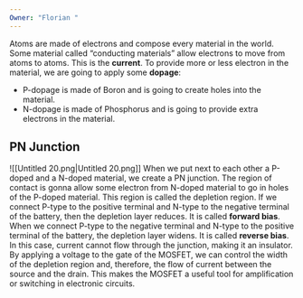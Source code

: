 ```yaml
---
Owner: "Florian "
---
```

  
Atoms are made of electrons and compose every material in the world. Some material called “conducting materials” allow electrons to move from atoms to atoms. This is the **current**.
To provide more or less electron in the material, we are going to apply some **dopage**:
- P-dopage is made of Boron and is going to create holes into the material.
- N-dopage is made of Phosphorus and is going to provide extra electrons in the material.
## PN Junction
![[Untitled 20.png|Untitled 20.png]]
When we put next to each other a P-doped and a N-doped material, we create a PN junction. The region of contact is gonna allow some electron from N-doped material to go in holes of the P-doped material.
This region is called the depletion region.
If we connect P-type to the positive terminal and N-type to the negative terminal of the battery, then the depletion layer reduces. It is called **forward bias**.
When we connect P-type to the negative terminal and N-type to the positive terminal of the battery, the depletion layer widens. It is called **reverse bias**. In this case, current cannot flow through the junction, making it an insulator.
By applying a voltage to the gate of the MOSFET, we can control the width of the depletion region and, therefore, the flow of current between the source and the drain. This makes the MOSFET a useful tool for amplification or switching in electronic circuits.